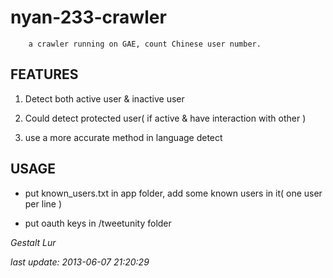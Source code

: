 nyan-233-crawler
================

        a crawler running on GAE, count Chinese user number.

FEATURES
--------

  1. Detect both active user & inactive user
  
  2. Could detect protected user( if active & have interaction with other )
    
  3. use a more accurate method in language detect
  
USAGE
-----

  * put known_users.txt in app folder, add some known users in it( one user per line )
  
  * put oauth keys in /tweetunity folder

_Gestalt Lur_

_last update: 2013-06-07 21:20:29_

